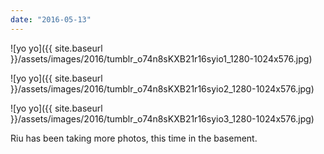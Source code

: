 ```yaml
---
date: "2016-05-13"
---
```


![yo yo]({{ site.baseurl }}/assets/images/2016/tumblr_o74n8sKXB21r16syio1_1280-1024x576.jpg)

![yo yo]({{ site.baseurl }}/assets/images/2016/tumblr_o74n8sKXB21r16syio2_1280-1024x576.jpg)

![yo yo]({{ site.baseurl }}/assets/images/2016/tumblr_o74n8sKXB21r16syio3_1280-1024x576.jpg)

Riu has been taking more photos, this time in the basement.
